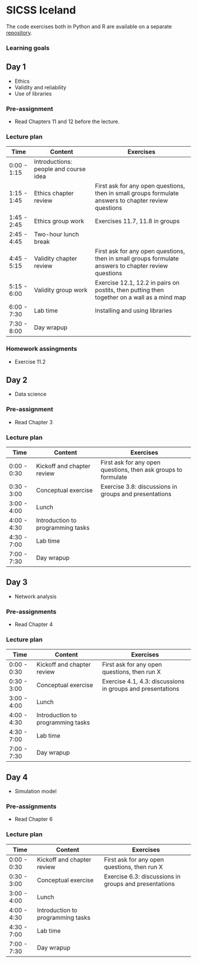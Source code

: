 
# SICSS Iceland

The code exercises both in Python and R are available on a separate [repository](https://github.com/codingsocialscience/intensive-course).

### Learning goals

## Day 1

* Ethics
* Validity and reliability
* Use of libraries

### Pre-assignment

* Read Chapters 11 and 12 before the lecture.

### Lecture plan

| Time | Content | Exercises |
|------|-------|-----------|
| 0:00 - 1:15 | Introductions: people and course idea  |           |
| 1:15 - 1:45 | Ethics chapter review | First ask for any open questions, then in small groups formulate answers to chapter review questions |
| 1:45 - 2:45 | Ethics group work | Exercises 11.7, 11.8 in groups|
| 2:45 - 4:45 | Two-hour lunch break | |
| 4:45 - 5:15 | Validity chapter review | First ask for any open questions, then in small groups formulate answers to chapter review questions |
| 5:15 - 6:00 | Validity group work | Exercise 12.1, 12.2 in pairs on postits, then putting then together on a wall as a mind map |
| 6:00 - 7:30 | Lab time | Installing and using libraries |
| 7:30 - 8:00 | Day wrapup | |

### Homework assingments

* Exercise 11.2

## Day 2

* Data science

### Pre-assignment

* Read Chapter 3

### Lecture plan

| Time | Content | Exercises |
|------|-------|-----------|
| 0:00 - 0:30 | Kickoff and chapter review | First ask for any open questions, then ask groups to formulate |
| 0:30 - 3:00 | Conceptual exercise | Exercise 3.8: discussions in groups and presentations |
| 3:00 - 4:00 | Lunch | |
| 4:00 - 4:30 | Introduction to programming tasks |  |
| 4:30 - 7:00 | Lab time |  |
| 7:00 - 7:30 | Day wrapup |  |

## Day 3

* Network analysis

### Pre-assignments

* Read Chapter 4

### Lecture plan

| Time | Content | Exercises |
|------|-------|-----------|
| 0:00 - 0:30 | Kickoff and chapter review | First ask for any open questions, then run X |
| 0:30 - 3:00 | Conceptual exercise | Exercise 4.1, 4.3: discussions in groups and presentations |
| 3:00 - 4:00 | Lunch | |
| 4:00 - 4:30 | Introduction to programming tasks |  |
| 4:30 - 7:00 | Lab time |  |
| 7:00 - 7:30 | Day wrapup |  |

## Day 4

* Simulation model

### Pre-assignments

* Read Chapter 6

### Lecture plan

| Time | Content | Exercises |
|------|-------|-----------|
| 0:00 - 0:30 | Kickoff and chapter review | First ask for any open questions, then run X |
| 0:30 - 3:00 | Conceptual exercise | Exercise 6.3: discussions in groups and presentations |
| 3:00 - 4:00 | Lunch | |
| 4:00 - 4:30 | Introduction to programming tasks |  |
| 4:30 - 7:00 | Lab time |  |
| 7:00 - 7:30 | Day wrapup |  |